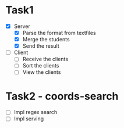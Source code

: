 # Task1

- [x] Server
  - [x] Parse the format from textfiles
  - [x] Merge the students
  - [x] Send the result
- [ ] Client
  - [ ] Receive the clients
  - [ ] Sort the clients
  - [ ] View the clients

# Task2 - coords-search

- [ ] Impl regex search
- [ ] Impl serving
